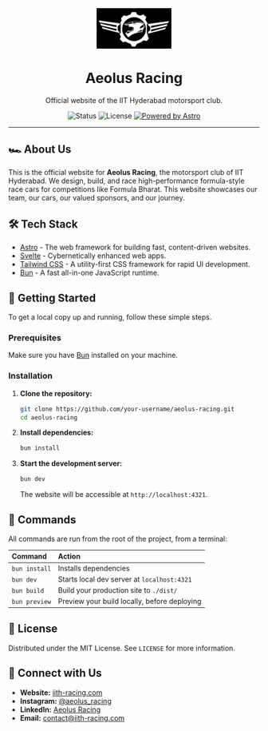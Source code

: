 
<div align="center">
  <img src="public/logo.png" alt="Aeolus Racing Logo" width="150"/>
  <h1>Aeolus Racing</h1>
  <p>Official website of the IIT Hyderabad motorsport club.</p>
  
  <!-- Badges -->
  <p>
    <img src="https://img.shields.io/badge/status-active-green.svg" alt="Status" />
    <img src="https://img.shields.io/badge/license-MIT-blue.svg" alt="License" />
    <a href="https://astro.build/">
      <img src="https://img.shields.io/badge/powered%20by-Astro-orange.svg?style=flat&logo=astro" alt="Powered by Astro">
    </a>
  </p>
</div>

---

## 🏎️ About Us

This is the official website for **Aeolus Racing**, the motorsport club of IIT Hyderabad. We design, build, and race high-performance formula-style race cars for competitions like Formula Bharat. This website showcases our team, our cars, our valued sponsors, and our journey.

## 🛠️ Tech Stack

- [Astro](https://astro.build/) - The web framework for building fast, content-driven websites.
- [Svelte](https://svelte.dev/) - Cybernetically enhanced web apps.
- [Tailwind CSS](https://tailwindcss.com/) - A utility-first CSS framework for rapid UI development.
- [Bun](https.bun.sh) - A fast all-in-one JavaScript runtime.

## 🚀 Getting Started

To get a local copy up and running, follow these simple steps.

### Prerequisites

Make sure you have [Bun](https://bun.sh/docs/installation) installed on your machine.

### Installation

1.  **Clone the repository:**
    ```bash
    git clone https://github.com/your-username/aeolus-racing.git
    cd aeolus-racing
    ```
2.  **Install dependencies:**
    ```bash
    bun install
    ```
3.  **Start the development server:**
    ```bash
    bun dev
    ```
    The website will be accessible at `http://localhost:4321`.

## 🧞 Commands

All commands are run from the root of the project, from a terminal:

| Command         | Action                                      |
| :-------------- | :------------------------------------------ |
| `bun install`   | Installs dependencies                       |
| `bun dev`       | Starts local dev server at `localhost:4321` |
| `bun build`     | Build your production site to `./dist/`     |
| `bun preview`   | Preview your build locally, before deploying|

## 📜 License

Distributed under the MIT License. See `LICENSE` for more information.

## 📱 Connect with Us

- **Website:** [iith-racing.com](https://aeolus-racing.vercel.app)
- **Instagram:** [@aeolus_racing](https://instagram.com/aeolus_racing)
- **LinkedIn:** [Aeolus Racing](https://linkedin.com/company/team-aeolus-racing)
- **Email:** [contact@iith-racing.com](mailto:saebaja@iith.ac.in)

